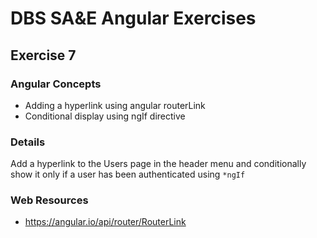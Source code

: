 # DBS SA&E Angular Exercises

## Exercise 7

### Angular Concepts

* Adding a hyperlink using angular routerLink
* Conditional display using ngIf directive

### Details

Add a hyperlink to the Users page in the header menu and conditionally show it only if a user has been authenticated using `*ngIf`

### Web Resources

* https://angular.io/api/router/RouterLink


